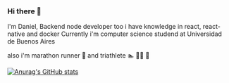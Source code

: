 ### Hi there 👋
I'm Daniel, Backend node developer
too i have knowledge in react, react-native and docker
Currently i'm computer science studend at Universidad de Buenos Aires

also i'm marathon runner 🏃 and triathlete 🏊 🚴‍♂️ 🏃

[![Anurag's GitHub stats](https://github-readme-stats.vercel.app/api?username=dani54196)](https://github.com/anuraghazra/github-readme-stats)
<!--
**dani54196/dani54196** is a ✨ _special_ ✨ repository because its `README.md` (this file) appears on your GitHub profile.

Here are some ideas to get you started:

- 🔭 I’m currently working on ...
- 🌱 I’m currently learning ...
- 👯 I’m looking to collaborate on ...
- 🤔 I’m looking for help with ...
- 💬 Ask me about ...
- 📫 How to reach me: ...
- 😄 Pronouns: ...
- ⚡ Fun fact: ...
-->
